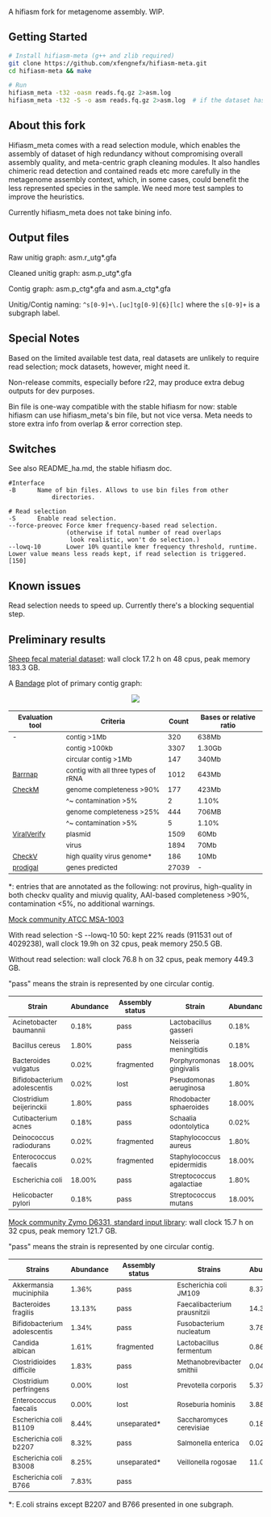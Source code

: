 A hifiasm fork for metagenome assembly. WIP.

## Getting Started
```sh
# Install hifiasm-meta (g++ and zlib required)
git clone https://github.com/xfengnefx/hifiasm-meta.git
cd hifiasm-meta && make

# Run
hifiasm_meta -t32 -oasm reads.fq.gz 2>asm.log
hifiasm_meta -t32 -S -o asm reads.fq.gz 2>asm.log  # if the dataset has high redundancy, or overlap & error correction takes way too long
```

## About this fork

Hifiasm\_meta comes with a read selection module, which enables the assembly of dataset of high redundancy without compromising overall assembly quality, and meta-centric graph cleaning modules. It also handles chimeric read detection and contained reads etc more carefully in the metagenome assembly context, which, in some cases, could benefit the less represented species in the sample. We need more test samples to improve the heuristics.

Currently hifiasm\_meta does not take bining info.

## Output files

Raw unitig graph: asm.r\_utg\*.gfa

Cleaned unitig graph: asm.p\_utg\*.gfa 

Contig graph: asm.p\_ctg\*.gfa and asm.a\_ctg\*.gfa

Unitig/Contig naming: `^s[0-9]+\.[uc]tg[0-9]{6}[lc]` where the `s[0-9]+` is a subgraph label.

## Special Notes

Based on the limited available test data, real datasets are unlikely to require read selection; mock datasets, however, might need it.

Non-release commits, especially before r22, may produce extra debug outputs for dev purposes.

Bin file is one-way compatible with the stable hifiasm for now: stable hifiasm can use hifiasm\_meta's bin file, but not vice versa. Meta needs to store extra info from overlap & error correction step.

## Switches

See also README\_ha.md, the stable hifiasm doc.

```
#Interface
-B		Name of bin files. Allows to use bin files from other 
       		directories.

# Read selection
-S		Enable read selection.
--force-preovec Force kmer frequency-based read selection. 
                (otherwise if total number of read overlaps 
                 look realistic, won't do selection.)
--lowq-10       Lower 10% quantile kmer frequency threshold, runtime. Lower value means less reads kept, if read selection is triggered. [150]

```

## Known issues

Read selection needs to speed up. Currently there's a blocking sequential step.

## Preliminary results

[Sheep fecal material dataset](https://www.ncbi.nlm.nih.gov/sra/SRX7628648[accn]): wall clock 17.2 h on 48 cpus, peak memory 183.3 GB.

A [Bandage](https://github.com/rrwick/Bandage) plot of primary contig graph:

<p align="center">
  <img src="https://user-images.githubusercontent.com/61363437/103034523-1309f380-4533-11eb-9a4e-79ec0e1b32fd.png"/>
</p>

**<sub>Evaluation tool</sub>**|**<sub>Criteria</sub>**|**<sub>Count</sub>**|**<sub>Bases or relative ratio</sub>**
-----|-----|-----|-----
<sub>-</sub>|<sub>contig >1Mb</sub>|<sub>320</sub>|<sub>638Mb</sub>
<sub></sub>|<sub>contig >100kb</sub>|<sub>3307</sub>|<sub>1.30Gb</sub>
<sub></sub>|<sub>circular contig >1Mb</sub>|<sub>147</sub>|<sub>340Mb</sub>
<sub>[Barrnap][ubarrnap]</sub>|<sub>contig with all three types of rRNA</sub>|<sub>1012</sub>|<sub>643Mb</sub>
<sub>[CheckM][ucheckm]</sub>|<sub>genome completeness >90%</sub>|<sub>177</sub>|<sub>423Mb</sub>
<sub></sub>|<sub>^~ contamination  >5%</sub>|<sub>2</sub>|<sub>1.10%</sub>
<sub></sub>|<sub>genome completeness >25%</sub>|<sub>444</sub>|<sub>706MB</sub>
<sub></sub>|<sub>^~ contamination  >5%</sub>|<sub>5</sub>|<sub>1.10%</sub>
<sub>[ViralVerify][uviralverify]</sub>|<sub>plasmid</sub>|<sub>1509</sub>|<sub>60Mb</sub>
<sub></sub>|<sub>virus</sub>|<sub>1894</sub>|<sub>70Mb</sub>
<sub>[CheckV][ucheckv]</sub>|<sub>high quality virus genome\*</sub>|<sub>186</sub>|<sub>10Mb</sub>
<sub>[prodigal][uprodigal]</sub>|<sub>genes predicted</sub>|<sub>27039</sub>|<sub>-</sub>

\*: entries that are annotated as the following: not provirus, high-quality in both checkv quality and miuvig quality, AAI-based completeness >90%, contamination <5%, no additional warnings.

[ubarrnap]: https://github.com/tseemann/barrnap
[ucheckm]: https://github.com/Ecogenomics/CheckM
[ucheckv]: https://bitbucket.org/berkeleylab/checkv/src
[uviralverify]: https://github.com/ablab/viralVerify
[uprodigal]: https://github.com/hyattpd/Prodigal

[Mock community ATCC MSA-1003](https://www.ncbi.nlm.nih.gov/sra/SRX8173258[accn]) 

With read selection -S --lowq-10 50: kept 22% reads (911531 out of 4029238), wall clock 19.9h on 32 cpus, peak memory 250.5 GB.

Without read selection: wall clock 76.8 h on 32 cpus, peak memory 449.3 GB.

"pass" means the strain is represented by one circular contig.

**<sub>Strain</sub>**|**<sub>Abundance</sub>**|**<sub>Assembly status</sub>**| |**<sub>Strain</sub>**|**<sub>Abundance</sub>**|**<sub>Assembly status</sub>**
-----|-----|-----|-----|-----|-----|-----
<sub>Acinetobacter baumannii</sub>|<sub>0.18%</sub>|<sub>pass</sub>||<sub>Lactobacillus gasseri</sub>|<sub>0.18%</sub>|<sub>pass</sub>
<sub>Bacillus cereus</sub>|<sub>1.80%</sub>|<sub>pass</sub>||<sub>Neisseria meningitidis</sub>|<sub>0.18%</sub>|<sub>pass</sub>
<sub>Bacteroides vulgatus</sub>|<sub>0.02%</sub>|<sub>fragmented</sub>||<sub>Porphyromonas gingivalis</sub>|<sub>18.00%</sub>|<sub>almost</sub>
<sub>Bifidobacterium adolescentis</sub>|<sub>0.02%</sub>|<sub>lost</sub>||<sub>Pseudomonas aeruginosa</sub>|<sub>1.80%</sub>|<sub>pass</sub>
<sub>Clostridium beijerinckii</sub>|<sub>1.80%</sub>|<sub>pass</sub>||<sub>Rhodobacter sphaeroides</sub>|<sub>18.00%</sub>|<sub>pass</sub>
<sub>Cutibacterium acnes</sub>|<sub>0.18%</sub>|<sub>pass</sub>||<sub>Schaalia odontolytica</sub>|<sub>0.02%</sub>|<sub>lost</sub>
<sub>Deinococcus radiodurans</sub>|<sub>0.02%</sub>|<sub>fragmented</sub>||<sub>Staphylococcus aureus</sub>|<sub>1.80%</sub>|<sub>pass</sub>
<sub>Enterococcus faecalis</sub>|<sub>0.02%</sub>|<sub>fragmented</sub>||<sub>Staphylococcus epidermidis</sub>|<sub>18.00%</sub>|<sub>pass</sub>
<sub>Escherichia coli</sub>|<sub>18.00%</sub>|<sub>pass</sub>||<sub>Streptococcus agalactiae</sub>|<sub>1.80%</sub>|<sub>almost</sub>
<sub>Helicobacter pylori</sub>|<sub>0.18%</sub>|<sub>pass</sub>||<sub>Streptococcus mutans</sub>|<sub>18.00%</sub>|<sub>pass</sub>

[Mock community Zymo D6331, standard input library](https://www.ncbi.nlm.nih.gov/sra/SRX9569057[accn]): wall clock 15.7 h on 32 cpus, peak memory 121.7 GB.

"pass" means the strain is represented by one circular contig.

**<sub>Strains</sub>**|**<sub>Abundance</sub>**|**<sub>Assembly status</sub>**|**<sub></sub>**|**<sub>Strains</sub>**|**<sub>Abundance</sub>**|**<sub>Assembly status</sub>**
-----|-----|-----|-----|-----|-----|-----
<sub>Akkermansia muciniphila</sub>|<sub>1.36%</sub>|<sub>pass</sub>|<sub></sub>|<sub>Escherichia coli JM109</sub>|<sub>8.37%</sub>|<sub>unseparated\*</sub>
<sub>Bacteroides fragilis</sub>|<sub>13.13%</sub>|<sub>pass</sub>|<sub></sub>|<sub>Faecalibacterium prausnitzii</sub>|<sub>14.39%</sub>|<sub>pass</sub>
<sub>Bifidobacterium adolescentis</sub>|<sub>1.34%</sub>|<sub>pass</sub>|<sub></sub>|<sub>Fusobacterium nucleatum</sub>|<sub>3.78%</sub>|<sub>pass</sub>
<sub>Candida albican</sub>|<sub>1.61%</sub>|<sub>fragmented</sub>|<sub></sub>|<sub>Lactobacillus fermentum</sub>|<sub>0.86%</sub>|<sub>pass</sub>
<sub>Clostridioides difficile</sub>|<sub>1.83%</sub>|<sub>pass</sub>|<sub></sub>|<sub>Methanobrevibacter smithii</sub>|<sub>0.04%</sub>|<sub>3contigs</sub>
<sub>Clostridium perfringens</sub>|<sub>0.00%</sub>|<sub>lost</sub>|<sub></sub>|<sub>Prevotella corporis</sub>|<sub>5.37%</sub>|<sub>partial</sub>
<sub>Enterococcus faecalis</sub>|<sub>0.00%</sub>|<sub>lost</sub>|<sub></sub>|<sub>Roseburia hominis</sub>|<sub>3.88%</sub>|<sub>pass</sub>
<sub>Escherichia coli B1109</sub>|<sub>8.44%</sub>|<sub>unseparated\*</sub>|<sub></sub>|<sub>Saccharomyces cerevisiae</sub>|<sub>0.18%</sub>|<sub>fragmented</sub>
<sub>Escherichia coli b2207</sub>|<sub>8.32%</sub>|<sub>pass</sub>|<sub></sub>|<sub>Salmonella enterica</sub>|<sub>0.02%</sub>|<sub>unseparated\*</sub>
<sub>Escherichia coli B3008</sub>|<sub>8.25%</sub>|<sub>unseparated\*</sub>|<sub></sub>|<sub>Veillonella rogosae</sub>|<sub>11.02%</sub>|<sub>pass</sub>
<sub>Escherichia coli B766</sub>|<sub>7.83%</sub>|<sub>pass</sub>|<sub></sub>|<sub></sub>|<sub></sub>|<sub></sub>

\*: E.coli strains except B2207 and B766 presented in one subgraph.
